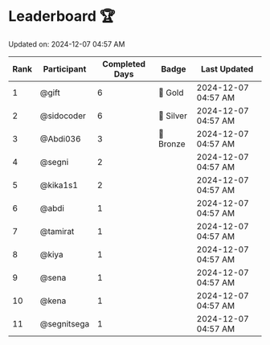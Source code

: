 # Leaderboard 🏆

Updated on: 2024-12-07 04:57 AM

| Rank | Participant       | Completed Days | Badge      | Last Updated         |
|------|-------------------|----------------|------------|----------------------|
| 1    | @gift             | 6              | 🏅 Gold     | 2024-12-07 04:57 AM |
| 2    | @sidocoder        | 6              | 🥈 Silver   | 2024-12-07 04:57 AM |
| 3    | @Abdi036          | 3              | 🥉 Bronze   | 2024-12-07 04:57 AM |
| 4    | @segni            | 2              |            | 2024-12-07 04:57 AM |
| 5    | @kika1s1          | 2              |            | 2024-12-07 04:57 AM |
| 6    | @abdi             | 1              |            | 2024-12-07 04:57 AM |
| 7    | @tamirat          | 1              |            | 2024-12-07 04:57 AM |
| 8    | @kiya             | 1              |            | 2024-12-07 04:57 AM |
| 9    | @sena             | 1              |            | 2024-12-07 04:57 AM |
| 10   | @kena             | 1              |            | 2024-12-07 04:57 AM |
| 11   | @segnitsega       | 1              |            | 2024-12-07 04:57 AM |

